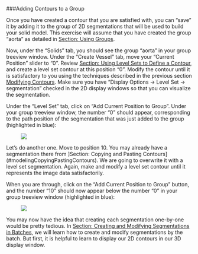 ###Adding Contours to a Group

Once you have created a contour that you are satisfied with, you can “save” it by adding it to the group of 2D segmentations that will be used to build your solid model. This exercise will assume that you have created the group “aorta” as detailed in [Section: Using Groups](#modelingUsingGroups).

Now, under the “Solids” tab, you should see the group “aorta” in your group treeview window. Under the “Create Vessel” tab, move your “Current Position” slider to “0”. Review [Section: Using Level Sets to Define a Contour](#modelingLevelSet), and create a level set contour at this position “0”. Modify the contour until it is satisfactory to you using the techniques described in the previous section [Modifying Contours](#modelingModifyingContours). Make sure you have “Display Options → Level Set → segmentation” checked in the 2D display windows so that you can visualize the segmentation.

Under the “Level Set” tab, click on “Add Current Position to Group”. Under your group treeview window, the number “0” should appear, corresponding to the path position of the segmentation that was just added to the group (highlighted in blue):

<figure>
  <img class="svImg svImgXl"  src="documentation/modeling/imgs/segmentation/adding_to_group/1.jpg"> 
  <figcaption class="svCaption" ></figcaption>
</figure>

Let’s do another one. Move to position 10. You may already have a segmentation there from ]Section: Copying and Pasting Contours](#modelingCopyingPastingContours). We are going to overwrite it with a level set segmentation. Again, make and modify a level set contour until it represents the image data satisfactorily.

When you are through, click on the “Add Current Position to Group” button, and the number “10” should now appear below the number “0” in your group treeview window (highlighted in blue):

<figure>
  <img class="svImg svImgXl"  src="documentation/modeling/imgs/segmentation/adding_to_group/2.jpg"> 
  <figcaption class="svCaption" ></figcaption>
</figure>

You may now have the idea that creating each segmentation one-by-one would be pretty tedious. In [Section: Creating and Modifying Segmentations in Batches](#modelingBatch), we will learn how to create and modify segmentations by the batch. But first, it is helpful to learn to display our 2D contours in our 3D display window.
